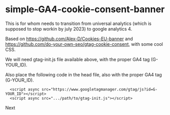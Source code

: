 # simple-GA4-cookie-consent-banner
This is for whom needs to transition from universal analytics (which is supposed to stop workin by july 2023) to google analytics 4.

Based on https://github.com/Alex-D/Cookies-EU-banner and https://github.com/do-your-own-seo/gtag-cookie-consent, with some cool CSS.

We will need gtag-init.js file available above, with the proper GA4 tag (G-YOUR_ID).

Also place the following code in the head file, also with the proper GA4 tag (G-YOUR_ID).
```
  <script async src="https://www.googletagmanager.com/gtag/js?id=G-YOUR_ID"></script>
  <script async src=".../path/to/gtag-init.js"></script>
 ```
 
 Next
